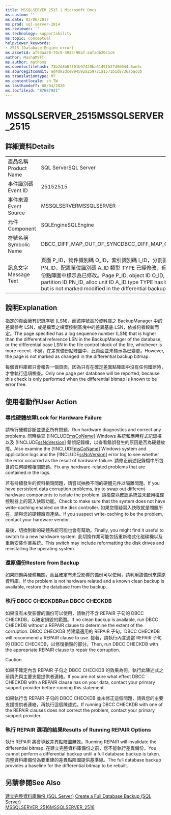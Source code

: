 ```yaml
---
title: MSSQLSERVER_2515 | Microsoft Docs
ms.custom: ''
ms.date: 03/06/2017
ms.prod: sql-server-2014
ms.reviewer: ''
ms.technology: supportability
ms.topic: conceptual
helpviewer_keywords:
- 2515 (Database Engine error)
ms.assetid: af93aa29-70c9-4923-90af-aafadb20c1c6
author: MashaMSFT
ms.author: mathoma
ms.openlocfilehash: 73b2d8b8ff01b97428ba6149f537d96044c6ae3c
ms.sourcegitcommit: ad4d92dce894592a259721a1571b1d8736abacdb
ms.translationtype: MT
ms.contentlocale: zh-TW
ms.lasthandoff: 08/04/2020
ms.locfileid: "87687921"
---
```

# <a name="mssqlserver_2515"></a><span data-ttu-id="3c97a-102">MSSQLSERVER_2515</span><span class="sxs-lookup"><span data-stu-id="3c97a-102">MSSQLSERVER_2515</span></span>
    
## <a name="details"></a><span data-ttu-id="3c97a-103">詳細資料</span><span class="sxs-lookup"><span data-stu-id="3c97a-103">Details</span></span>  
  
|||  
|-|-|  
|<span data-ttu-id="3c97a-104">產品名稱</span><span class="sxs-lookup"><span data-stu-id="3c97a-104">Product Name</span></span>|<span data-ttu-id="3c97a-105">SQL Server</span><span class="sxs-lookup"><span data-stu-id="3c97a-105">SQL Server</span></span>|  
|<span data-ttu-id="3c97a-106">事件識別碼</span><span class="sxs-lookup"><span data-stu-id="3c97a-106">Event ID</span></span>|<span data-ttu-id="3c97a-107">2515</span><span class="sxs-lookup"><span data-stu-id="3c97a-107">2515</span></span>|  
|<span data-ttu-id="3c97a-108">事件來源</span><span class="sxs-lookup"><span data-stu-id="3c97a-108">Event Source</span></span>|<span data-ttu-id="3c97a-109">MSSQLSERVER</span><span class="sxs-lookup"><span data-stu-id="3c97a-109">MSSQLSERVER</span></span>|  
|<span data-ttu-id="3c97a-110">元件</span><span class="sxs-lookup"><span data-stu-id="3c97a-110">Component</span></span>|<span data-ttu-id="3c97a-111">SQLEngine</span><span class="sxs-lookup"><span data-stu-id="3c97a-111">SQLEngine</span></span>|  
|<span data-ttu-id="3c97a-112">符號名稱</span><span class="sxs-lookup"><span data-stu-id="3c97a-112">Symbolic Name</span></span>|<span data-ttu-id="3c97a-113">DBCC_DIFF_MAP_OUT_OF_SYNC</span><span class="sxs-lookup"><span data-stu-id="3c97a-113">DBCC_DIFF_MAP_OUT_OF_SYNC</span></span>|  
|<span data-ttu-id="3c97a-114">訊息文字</span><span class="sxs-lookup"><span data-stu-id="3c97a-114">Message Text</span></span>|<span data-ttu-id="3c97a-115">頁面 P_ID，物件識別碼 O_ID，索引識別碼 I_ID，分割區識別碼 PN_ID，配置單位識別碼 A_ID 類型 TYPE 已經修改，但是未在差異備份點陣圖中標示為已修改。</span><span class="sxs-lookup"><span data-stu-id="3c97a-115">Page P_ID, object ID O_ID, index ID I_ID, partition ID PN_ID, alloc unit ID A_ID type TYPE has been modified but is not marked modified in the differential backup bitmap.</span></span>|  
  
## <a name="explanation"></a><span data-ttu-id="3c97a-116">說明</span><span class="sxs-lookup"><span data-stu-id="3c97a-116">Explanation</span></span>  
 <span data-ttu-id="3c97a-117">指定的頁面擁有記錄序號 (LSN)，而該序號高於資料庫之 BackupManager 中的差異參考 LSN，或是檔案之檔案控制區塊中的差異基底 LSN，依據何者較新而定。</span><span class="sxs-lookup"><span data-stu-id="3c97a-117">The page specified has a log sequence number (LSN) that is higher than the differential reference LSN in the BackupManager of the database, or the differential base LSN in the file control block of the file, whichever is more recent.</span></span> <span data-ttu-id="3c97a-118">不過，在差異備份點陣圖中，此頁面並未標示為已變更。</span><span class="sxs-lookup"><span data-stu-id="3c97a-118">However, the page is not marked as changed in the differential backup bitmap.</span></span>  
  
 <span data-ttu-id="3c97a-119">每個資料庫都只會報告一個頁面，因為只有在確定差異點陣圖中沒有任何錯誤時，才會執行這項檢查。</span><span class="sxs-lookup"><span data-stu-id="3c97a-119">Only one page per database will be reported, because this check is only performed when the differential bitmap is known to be error free.</span></span>  
  
## <a name="user-action"></a><span data-ttu-id="3c97a-120">使用者動作</span><span class="sxs-lookup"><span data-stu-id="3c97a-120">User Action</span></span>  
  
### <a name="look-for-hardware-failure"></a><span data-ttu-id="3c97a-121">尋找硬體故障</span><span class="sxs-lookup"><span data-stu-id="3c97a-121">Look for Hardware Failure</span></span>  
 <span data-ttu-id="3c97a-122">請執行硬體診斷並更正所有問題，</span><span class="sxs-lookup"><span data-stu-id="3c97a-122">Run hardware diagnostics and correct any problems.</span></span> <span data-ttu-id="3c97a-123">同時檢查 [!INCLUDE[msCoName](../../includes/msconame-md.md)] Windows 系統和應用程式記錄檔以及 [!INCLUDE[ssNoVersion](../../includes/ssnoversion-md.md)] 錯誤記錄檔，以查看錯誤發生的原因是否為硬體故障。</span><span class="sxs-lookup"><span data-stu-id="3c97a-123">Also examine the [!INCLUDE[msCoName](../../includes/msconame-md.md)] Windows system and application logs and the [!INCLUDE[ssNoVersion](../../includes/ssnoversion-md.md)] error log to see whether the error occurred as the result of hardware failure.</span></span> <span data-ttu-id="3c97a-124">請修正前述記錄檔中所包含的任何硬體相關問題。</span><span class="sxs-lookup"><span data-stu-id="3c97a-124">Fix any hardware-related problems that are contained in the logs.</span></span>  
  
 <span data-ttu-id="3c97a-125">若有持續發生的資料損毀問題，請嘗試抽換不同的硬體元件以隔離問題。</span><span class="sxs-lookup"><span data-stu-id="3c97a-125">If you have persistent data corruption problems, try to swap out different hardware components to isolate the problem.</span></span> <span data-ttu-id="3c97a-126">請檢查以確認系統並未啟用磁碟控制器上的寫入快取功能。</span><span class="sxs-lookup"><span data-stu-id="3c97a-126">Check to make sure that the system does not have write-caching enabled on the disk controller.</span></span> <span data-ttu-id="3c97a-127">如果您懷疑寫入快取就是問題所在，請與您的硬體廠商連絡。</span><span class="sxs-lookup"><span data-stu-id="3c97a-127">If you suspect write-caching to be the problem, contact your hardware vendor.</span></span>  
  
 <span data-ttu-id="3c97a-128">最後，切換到新的硬體系統可能也會有幫助。</span><span class="sxs-lookup"><span data-stu-id="3c97a-128">Finally, you might find it useful to switch to a new hardware system.</span></span> <span data-ttu-id="3c97a-129">此切換作業可能包括重新格式化磁碟機以及重新安裝作業系統。</span><span class="sxs-lookup"><span data-stu-id="3c97a-129">This switch may include reformatting the disk drives and reinstalling the operating system.</span></span>  
  
### <a name="restore-from-backup"></a><span data-ttu-id="3c97a-130">還原備份</span><span class="sxs-lookup"><span data-stu-id="3c97a-130">Restore from Backup</span></span>  
 <span data-ttu-id="3c97a-131">如果問題與硬體無關，而且確定有未受影響的備份可以使用，請利用該備份來還原資料庫。</span><span class="sxs-lookup"><span data-stu-id="3c97a-131">If the problem is not hardware related and a known clean backup is available, restore the database from the backup.</span></span>  
  
### <a name="run-dbcc-checkdb"></a><span data-ttu-id="3c97a-132">執行 DBCC CHECKDB</span><span class="sxs-lookup"><span data-stu-id="3c97a-132">Run DBCC CHECKDB</span></span>  
 <span data-ttu-id="3c97a-133">如果沒有未受影響的備份可以使用，請執行不含 REPAIR 子句的 DBCC CHECKDB，以確定損毀的範圍。</span><span class="sxs-lookup"><span data-stu-id="3c97a-133">If no clean backup is available, run DBCC CHECKDB without a REPAIR clause to determine the extent of the corruption.</span></span> <span data-ttu-id="3c97a-134">DBCC CHECKDB 將建議適用的 REPAIR 子句。</span><span class="sxs-lookup"><span data-stu-id="3c97a-134">DBCC CHECKDB will recommend a REPAIR clause to use.</span></span> <span data-ttu-id="3c97a-135">接著，請執行內含適當 REPAIR 子句的 DBCC CHECKDB，以修復損毀的部分。</span><span class="sxs-lookup"><span data-stu-id="3c97a-135">Then, run DBCC CHECKDB with the appropriate REPAIR clause to repair the corruption.</span></span>  
  
> [!CAUTION]  
>  <span data-ttu-id="3c97a-136">如果不確定內含 REPAIR 子句之 DBCC CHECKDB 的效果為何，執行此陳述式之前請先與主要支援提供者連絡。</span><span class="sxs-lookup"><span data-stu-id="3c97a-136">If you are not sure what effect DBCC CHECKDB with a REPAIR clause has on your data, contact your primary support provider before running this statement.</span></span>  
  
 <span data-ttu-id="3c97a-137">如果執行含 REPAIR 子句的 DBCC CHECKDB 並未修正這個問題，請與您的主要支援提供者連絡，再執行這個陳述式。</span><span class="sxs-lookup"><span data-stu-id="3c97a-137">If running DBCC CHECKDB with one of the REPAIR clauses does not correct the problem, contact your primary support provider.</span></span>  
  
### <a name="results-of-running-repair-options"></a><span data-ttu-id="3c97a-138">執行 REPAIR 選項的結果</span><span class="sxs-lookup"><span data-stu-id="3c97a-138">Results of Running REPAIR Options</span></span>  
 <span data-ttu-id="3c97a-139">執行 REPAIR 將會導致差異點陣圖無效。</span><span class="sxs-lookup"><span data-stu-id="3c97a-139">Running REPAIR will invalidate the differential bitmap.</span></span> <span data-ttu-id="3c97a-140">在建立完整資料庫備份之前，您不能執行差異備份。</span><span class="sxs-lookup"><span data-stu-id="3c97a-140">You cannot perform a differential backup until a full database backup is taken.</span></span> <span data-ttu-id="3c97a-141">完整資料庫備份為要重建的差異點陣圖提供基準線。</span><span class="sxs-lookup"><span data-stu-id="3c97a-141">The full database backup provides a baseline for the differential bitmap to be rebuilt.</span></span>  
  
## <a name="see-also"></a><span data-ttu-id="3c97a-142">另請參閱</span><span class="sxs-lookup"><span data-stu-id="3c97a-142">See Also</span></span>  
 <span data-ttu-id="3c97a-143">[建立完整資料庫備份 &#40;SQL Server&#41;](../backup-restore/create-a-full-database-backup-sql-server.md) </span><span class="sxs-lookup"><span data-stu-id="3c97a-143">[Create a Full Database Backup &#40;SQL Server&#41;](../backup-restore/create-a-full-database-backup-sql-server.md) </span></span>  
 [<span data-ttu-id="3c97a-144">MSSQLSERVER_2516</span><span class="sxs-lookup"><span data-stu-id="3c97a-144">MSSQLSERVER_2516</span></span>](mssqlserver-2516-database-engine-error.md)  
  
  
